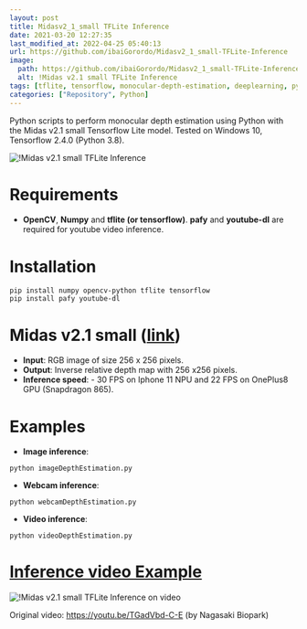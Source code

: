 ```yaml
---
layout: post
title: Midasv2_1_small TFLite Inference
date: 2021-03-20 12:27:35 
last_modified_at: 2022-04-25 05:40:13 
url: https://github.com/ibaiGorordo/Midasv2_1_small-TFLite-Inference
image:
  path: https://github.com/ibaiGorordo/Midasv2_1_small-TFLite-Inference/raw/main/doc/img/output.jpg
  alt: !Midas v2.1 small TFLite Inference
tags: [tflite, tensorflow, monocular-depth-estimation, deeplearning, python, midasv2]
categories: ["Repository", Python]
---
```

 Python scripts to perform monocular depth estimation using Python with the Midas v2.1 small Tensorflow Lite model. Tested on Windows 10, Tensorflow 2.4.0 (Python 3.8).

![!Midas v2.1 small TFLite Inference](https://github.com/ibaiGorordo/Midasv2_1_small-TFLite-Inference/raw/main/doc/img/output.jpg)

# Requirements

 * **OpenCV**, **Numpy** and **tflite (or tensorflow)**. **pafy** and **youtube-dl** are required for youtube video inference. 
 
# Installation
```
pip install numpy opencv-python tflite tensorflow
pip install pafy youtube-dl
```

# Midas v2.1 small ([link](https://tfhub.dev/intel/lite-model/midas/v2_1_small/1/lite/1))

 * **Input**: RGB image of size 256 x 256 pixels.
 * **Output**: Inverse relative depth map with 256 x256 pixels.
 * **Inference speed**: - 30 FPS on Iphone 11 NPU and 22 FPS on OnePlus8 GPU (Snapdragon 865).
 
# Examples

 * **Image inference**:
 
 ```
 python imageDepthEstimation.py 
 ```
 
  * **Webcam inference**:
 
 ```
 python webcamDepthEstimation.py
 ```
 
  * **Video inference**:
 
 ```
 python videoDepthEstimation.py
 ```
 
 # [Inference video Example](https://youtu.be/e161_lZps9c)
 ![!Midas v2.1 small TFLite Inference on video](https://github.com/ibaiGorordo/Midasv2_1_small-TFLite-Inference/raw/main/doc/img/Midasv2_1_small-TFLite-InferenceVideo.gif)
 
 Original video: https://youtu.be/TGadVbd-C-E (by Nagasaki Biopark)
 
 
